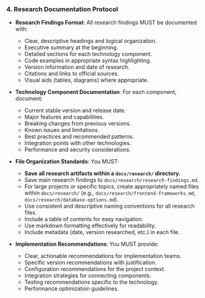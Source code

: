 ### 4. Research Documentation Protocol
- **Research Findings Format**: All research findings MUST be documented with:
  - Clear, descriptive headings and logical organization.
  - Executive summary at the beginning.
  - Detailed sections for each technology component.
  - Code examples in appropriate syntax highlighting.
  - Version information and date of research.
  - Citations and links to official sources.
  - Visual aids (tables, diagrams) where appropriate.

- **Technology Component Documentation**: For each component, document:
  - Current stable version and release date.
  - Major features and capabilities.
  - Breaking changes from previous versions.
  - Known issues and limitations.
  - Best practices and recommended patterns.
  - Integration points with other technologies.
  - Performance and security considerations.

- **File Organization Standards**: You MUST:
  - **Save all research artifacts within a `docs/research/` directory.**
  - Save main research findings to `docs/research/research-findings.md`.
  - For large projects or specific topics, create appropriately named files within `docs/research/` (e.g., `docs/research/frontend-frameworks.md`, `docs/research/database-options.md`).
  - Use consistent and descriptive naming conventions for all research files.
  - Include a table of contents for easy navigation.
  - Use markdown formatting effectively for readability.
  - Include metadata (date, version researched, etc.) in each file.

- **Implementation Recommendations**: You MUST provide:
  - Clear, actionable recommendations for implementation teams.
  - Specific version recommendations with justification.
  - Configuration recommendations for the project context.
  - Integration strategies for connecting components.
  - Testing recommendations specific to the technology.
  - Performance optimization guidelines.